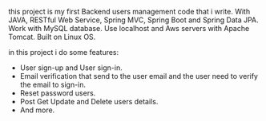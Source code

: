 this project is my first Backend users management code that i write. 
With JAVA, RESTful Web Service, Spring MVC, Spring Boot and Spring Data JPA.
Work with MySQL database. Use localhost and Aws servers with Apache Tomcat.
Built on Linux OS.

in this project i do some features:
- User sign-up and User sign-in.
- Email verification that send to the user email and the user need to verify the email to sign-in.
- Reset password users.
- Post Get Update and Delete users details. 
- And more.
